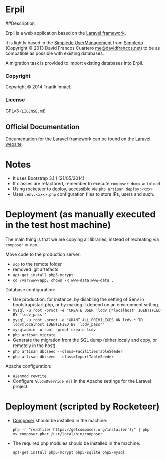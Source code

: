 # Erpil

##Description

Erpil is a web application based on the [Laravel framework](http://github.com/laravel/framework).

It is lightly based in the [Simpledo UserManagement](https://github.com/XayOn/simpledo/tree/master/UserManagement) from [Simpledo](https://github.com/XayOn/simpledo) (Copyright © 2013 David Francos Cuartero <me@davidfrancos.net>) to be as compatible as possible with existing databases.

A migration task is provided to import existing databases into Erpil.

### Copyright

Copyright © 2014 Tnarik Innael.

### License

GPLv3 (`LICENSE.md`)


## Official Documentation

Documentation for the Laravel framework can be found on the [Laravel website](http://laravel.com/docs).



# Notes
- It uses Bootstrap 3.1.1 (21/05/2014)
- If classes are refactored, remember to execute `composer dump-autoload`
- Using rocketeer to deploy, accessible via `php artisan deploy:<xxx>`
- Uses `.env.<xxx>.php` configuration files to store IPs, users and such.

# Deployment (as manually executed in the test host machine)

The main thing is that we are copying all libraries, instead of recreating via `composer` or `npm`.

Move code to the production server:

- `scp` to the remote folder
- removed .git artefacts
- `apt-get install php5-mcrypt`
- `cd /var/www/app; chown -R www-data:www-data .`

Database configuration:

- Use production: for instance, by disabling the setting of $env in bootstrap/start.php, or by making it depend on an environment setting.
- `mysql -u root -proot -e "CREATE USER 'lcdv'@'localhost' IDENTIFIED BY 'lcdv_pass'"`
- `mysql -u root -proot -e "GRANT ALL PRIVILEGES ON lcdv.* TO lcdv@localhost IDENTIFIED BY 'lcdv_pass'"`
- `mysqladmin -u root -proot create lcdv`
- `php artisan migrate`
- Generate the migration from the SQL dump (either localy and copy, or remotely in the host).
- `php artisan db:seed --class=FacilitiesTableSeeder`
- `php artisan db:seed --class=ImportTableSeeder`

Apache configuration:

- `a2enmod rewrite`
- Configure `AllowOverride All` in the Apache settings for the Laravel project.

# Deployment (scripted by Rocketeer)
- [Composer](https://getcomposer.org/) should be installed in the machine:

	```
    php -r "readfile('https://getcomposer.org/installer');" | php
    mv composer.phar /usr/local/bin/composer
	```
- The required php modules should be installed in the machine:

    ```
    apt-get install php5-mcrypt php5-sqlite php5-mysql   
    ```
